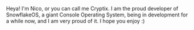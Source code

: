 Heya! I'm Nico, or you can call me Cryptix.
I am the proud developer of SnowflakeOS, a giant Console Operating System, being in development for a while now, and I am very proud of it.
I hope you enjoy :)

<!---
I'll edit this all later :)
--->
